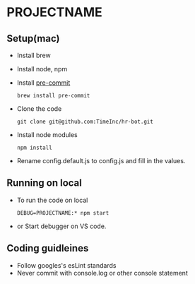 # PROJECTNAME

## Setup(mac)

* Install brew
* Install node, npm
* Install [pre-commit](http://pre-commit.com/#install)

   ```brew install pre-commit```

* Clone the code

   ```git clone git@github.com:TimeInc/hr-bot.git```


* Install node modules

   ``` npm install ```

* Rename config.default.js to config.js and fill in the values.

## Running on local

* To run the code on local

  ```DEBUG=PROJECTNAME:* npm start```

* or Start debugger on VS code.


## Coding guidleines

* Follow googles's esLint standards
* Never commit with console.log or other console statement

